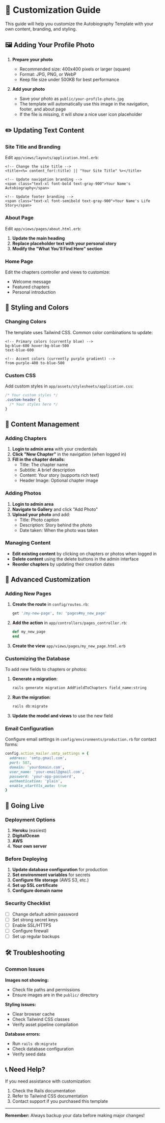 # 🎨 Customization Guide

This guide will help you customize the Autobiography Template with your own content, branding, and styling.

## 🖼️ Adding Your Profile Photo

1. **Prepare your photo**
   - Recommended size: 400x400 pixels or larger (square)
   - Format: JPG, PNG, or WebP
   - Keep file size under 500KB for best performance

2. **Add your photo**
   - Save your photo as `public/your-profile-photo.jpg`
   - The template will automatically use this image in the navigation, footer, and about page
   - If the file is missing, it will show a nice user icon placeholder

## ✏️ Updating Text Content

### Site Title and Branding

Edit `app/views/layouts/application.html.erb`:

```erb
<!-- Change the site title -->
<title><%= content_for(:title) || "Your Site Title" %></title>

<!-- Update navigation branding -->
<span class="text-xl font-bold text-gray-900">Your Name's Autobiography</span>

<!-- Update footer branding -->
<span class="text-xl font-semibold text-gray-900">Your Name's Life Story</span>
```

### About Page

Edit `app/views/pages/about.html.erb`:

1. **Update the main heading**
2. **Replace placeholder text with your personal story**
3. **Modify the "What You'll Find Here" section**

### Home Page

Edit the chapters controller and views to customize:
- Welcome message
- Featured chapters
- Personal introduction

## 🎨 Styling and Colors

### Changing Colors

The template uses Tailwind CSS. Common color combinations to update:

```erb
<!-- Primary colors (currently blue) -->
bg-blue-600 hover:bg-blue-500
text-blue-600

<!-- Accent colors (currently purple gradient) -->
from-purple-400 to-blue-500
```

### Custom CSS

Add custom styles in `app/assets/stylesheets/application.css`:

```css
/* Your custom styles */
.custom-header {
  /* Your styles here */
}
```

## 📝 Content Management

### Adding Chapters

1. **Login to admin area** with your credentials
2. **Click "New Chapter"** in the navigation (when logged in)
3. **Fill in the chapter details:**
   - Title: The chapter name
   - Subtitle: A brief description
   - Content: Your story (supports rich text)
   - Header Image: Optional chapter image

### Adding Photos

1. **Login to admin area**
2. **Navigate to Gallery** and click "Add Photo"
3. **Upload your photo** and add:
   - Title: Photo caption
   - Description: Story behind the photo
   - Date taken: When the photo was taken

### Managing Content

- **Edit existing content** by clicking on chapters or photos when logged in
- **Delete content** using the delete buttons in the admin interface
- **Reorder chapters** by updating their creation dates

## 🔧 Advanced Customization

### Adding New Pages

1. **Create the route** in `config/routes.rb`:
   ```ruby
   get '/my-new-page', to: 'pages#my_new_page'
   ```

2. **Add the action** in `app/controllers/pages_controller.rb`:
   ```ruby
   def my_new_page
   end
   ```

3. **Create the view** `app/views/pages/my_new_page.html.erb`

### Customizing the Database

To add new fields to chapters or photos:

1. **Generate a migration**:
   ```bash
   rails generate migration AddFieldToChapters field_name:string
   ```

2. **Run the migration**:
   ```bash
   rails db:migrate
   ```

3. **Update the model and views** to use the new field

### Email Configuration

Configure email settings in `config/environments/production.rb` for contact forms:

```ruby
config.action_mailer.smtp_settings = {
  address: 'smtp.gmail.com',
  port: 587,
  domain: 'yourdomain.com',
  user_name: 'your-email@gmail.com',
  password: 'your-app-password',
  authentication: 'plain',
  enable_starttls_auto: true
}
```

## 🚀 Going Live

### Deployment Options

1. **Heroku** (easiest)
2. **DigitalOcean**
3. **AWS**
4. **Your own server**

### Before Deploying

1. **Update database configuration** for production
2. **Set environment variables** for secrets
3. **Configure file storage** (AWS S3, etc.)
4. **Set up SSL certificate**
5. **Configure domain name**

### Security Checklist

- [ ] Change default admin password
- [ ] Set strong secret keys
- [ ] Enable SSL/HTTPS
- [ ] Configure firewall
- [ ] Set up regular backups

## 🛠️ Troubleshooting

### Common Issues

**Images not showing:**
- Check file paths and permissions
- Ensure images are in the `public/` directory

**Styling issues:**
- Clear browser cache
- Check Tailwind CSS classes
- Verify asset pipeline compilation

**Database errors:**
- Run `rails db:migrate`
- Check database configuration
- Verify seed data

## 📞 Need Help?

If you need assistance with customization:
1. Check the Rails documentation
2. Refer to Tailwind CSS documentation
3. Contact support if you purchased this template

---

**Remember:** Always backup your data before making major changes!
